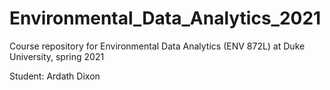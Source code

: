 # Environmental_Data_Analytics_2021
Course repository for Environmental Data Analytics (ENV 872L) at Duke University, spring 2021

Student: Ardath Dixon